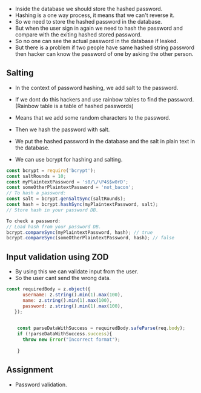 - Inside the database we should store the hashed password.
- Hashing is a one way process, it means that we can't reverse it.
- So we need to store the hashed password in the database.
- But when the user sign in again we need to hash the password and compare with the exiting hashed stored password.
- So no one can see the actual password in the database if leaked.
- But there is a problem if two people have same hashed string password then hacker can
know the password of one by asking the other person.

## Salting
- In the context of password hashing, we add salt to the password.
- If we dont do this hackers and use rainbow tables to find the password. (Rainbow table is a table of hashed passwords)
- Means that we add some random characters to the password.
- Then we hash the password with salt.
- We put the hashed password in the database and the salt in plain text in the database.

- We can use bcrypt for hashing and salting.

```js
const bcrypt = require('bcrypt');
const saltRounds = 10;
const myPlaintextPassword = 's0/\/\P4$$w0rD';
const someOtherPlaintextPassword = 'not_bacon';
// To hash a password:
const salt = bcrypt.genSaltSync(saltRounds);
const hash = bcrypt.hashSync(myPlaintextPassword, salt);
// Store hash in your password DB.
```

```js
To check a password:
// Load hash from your password DB.
bcrypt.compareSync(myPlaintextPassword, hash); // true
bcrypt.compareSync(someOtherPlaintextPassword, hash); // false
```


## Input validation using ZOD
- By using this we can validate input from the user.
- So the user cant send the wrong data.
```js
const requiredBody = z.object({
      username: z.string().min(1).max(100),
      name: z.string().min(1).max(100),
      password: z.string().min(1).max(100),
   });
   

    const parseDataWithSuccess = requiredBody.safeParse(req.body);
    if (!parseDataWithSuccess.success){
      throw new Error("Incorrect format");
      
    }
```

## Assignment 
- Password validation.
